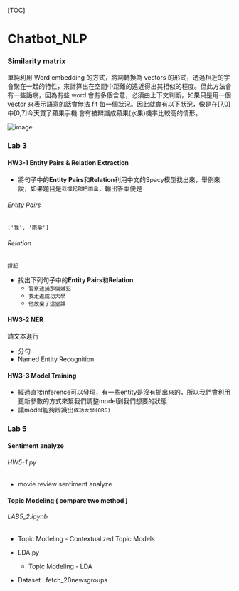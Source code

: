 [TOC]

# Chatbot_NLP 
### Similarity matrix 

單純利用 Word embedding 的方式，將詞轉換為 vectors 的形式，透過相近的字會聚在一起的特性，來計算出在空間中距離的遠近得出其相似的程度。但此方法會有一些詬病，因為有些 word 會有多個含意，必須由上下文判斷，如果只是用一個 vector 來表示語意的話會無法 fit 每一個狀況。因此就會有以下狀況，像是在[7,0]中[0,7]今天買了蘋果手機 會有被辨識成蘋果(水果)機率比較高的情形。

![image](https://user-images.githubusercontent.com/51444652/141946507-6d965e2a-f82a-4985-9811-b0466c748df1.png)

### Lab 3

#### HW3-1 Entity Pairs & Relation Extraction
- 將句子中的**Entity Pairs**和**Relation**利用中文的Spacy模型找出來，舉例來說，如果題目是`我撐起那把雨傘`，輸出答案便是
###### Entity Pairs
```
['我', '雨傘']
```
###### Relation
```
撐起
``` 
- 找出下列句子中的**Entity Pairs**和**Relation**
    - `警察逮捕那個嫌犯` 
    - `我走進成功大學`
    - `他放棄了這堂課`
    
#### HW3-2 NER
請文本進行
- 分句
- Named Entity Recognition


#### HW3-3 Model Training 
- 經過直接inference可以發現，有一些entity是沒有抓出來的，所以我們會利用更新參數的方式來幫我們調整model到我們想要的狀態
- 讓model能夠辨識出`成功大學(ORG)`

### Lab 5
#### Sentiment analyze
###### HW5-1.py 
  *   movie review sentiment analyze
  
#### Topic Modeling ( compare two method )
###### LAB5_2.ipynb
  *  Topic Modeling - Contextualized Topic Models
  
* LDA.py
  *  Topic Modeling - LDA
  
* Dataset : fetch_20newsgroups
